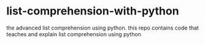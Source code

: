 # list-comprehension-with-python
the advanced list comprehension using python. this repo contains code that teaches and explain list comprehension using python
